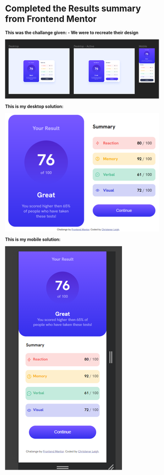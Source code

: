 # Completed the Results summary from Frontend Mentor

**This was the challange given: - We were to recreate their design**

<img src="./client/assets/readme-images/their-example.png" alt="Their example">


**This is my desktop solution:**

<img src="./client/assets/readme-images/desktop1.png" alt="Project desktop complete">

**This is my mobile solution:**

<img src="./client/assets/readme-images/mobile.png" alt="Project mobile complete">

